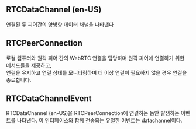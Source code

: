 ## RTCDataChannel (en-US)
연결된 두 피어간의 양방향 데이터 채널을 나타낸다

## RTCPeerConnection 
로컬 컴퓨터와 원격 피어 간의 WebRTC 연결을 담당하며 원격 피어에 연결하기 위한 메서드들을 제공하고,    
연결을 유지하고 연결 상태를 모니터링하며 더 이상 연결이 필요하지 않을 경우 연결을 종료합니다.   


## RTCDataChannelEvent
RTCDataChannel (en-US)을 RTCPeerConnection에 연결하는 동안 발생하는 이벤트를 나타낸다.
이 인터페이스와 함께 전송되는 유일한 이벤트는 datachannel이다.


